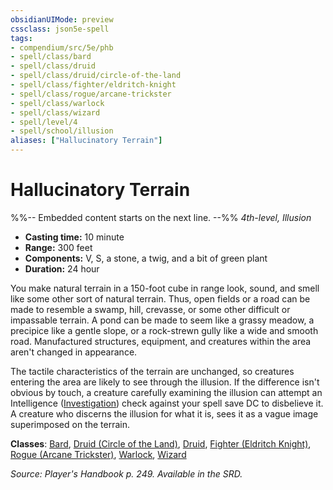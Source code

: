 ```yaml
---
obsidianUIMode: preview
cssclass: json5e-spell
tags:
- compendium/src/5e/phb
- spell/class/bard
- spell/class/druid
- spell/class/druid/circle-of-the-land
- spell/class/fighter/eldritch-knight
- spell/class/rogue/arcane-trickster
- spell/class/warlock
- spell/class/wizard
- spell/level/4
- spell/school/illusion
aliases: ["Hallucinatory Terrain"]
---
```

# Hallucinatory Terrain
%%-- Embedded content starts on the next line. --%%
*4th-level, Illusion*  

- **Casting time:** 10 minute
- **Range:** 300 feet
- **Components:** V, S, a stone, a twig, and a bit of green plant
- **Duration:** 24 hour

You make natural terrain in a 150-foot cube in range look, sound, and smell like some other sort of natural terrain. Thus, open fields or a road can be made to resemble a swamp, hill, crevasse, or some other difficult or impassable terrain. A pond can be made to seem like a grassy meadow, a precipice like a gentle slope, or a rock-strewn gully like a wide and smooth road. Manufactured structures, equipment, and creatures within the area aren't changed in appearance.

The tactile characteristics of the terrain are unchanged, so creatures entering the area are likely to see through the illusion. If the difference isn't obvious by touch, a creature carefully examining the illusion can attempt an Intelligence ([Investigation](/compendium/rules/skills.md#Investigation)) check against your spell save DC to disbelieve it. A creature who discerns the illusion for what it is, sees it as a vague image superimposed on the terrain.

**Classes**: [Bard](/compendium/classes/bard.md), [Druid (Circle of the Land)](/compendium/classes/druid-circle-of-the-land.md), [Druid](/compendium/classes/druid.md), [Fighter (Eldritch Knight)](/compendium/classes/fighter-eldritch-knight.md), [Rogue (Arcane Trickster)](/compendium/classes/rogue-arcane-trickster.md), [Warlock](/compendium/classes/warlock.md), [Wizard](/compendium/classes/wizard.md)

*Source: Player's Handbook p. 249. Available in the SRD.*